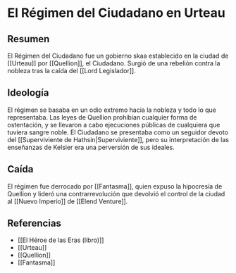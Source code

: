 # El Régimen del Ciudadano en Urteau

## Resumen

El Régimen del Ciudadano fue un gobierno skaa establecido en la ciudad de [[Urteau]] por [[Quellion]], el Ciudadano. Surgió de una rebelión contra la nobleza tras la caída del [[Lord Legislador]].

## Ideología

El régimen se basaba en un odio extremo hacia la nobleza y todo lo que representaba. Las leyes de Quellion prohibían cualquier forma de ostentación, y se llevaron a cabo ejecuciones públicas de cualquiera que tuviera sangre noble. El Ciudadano se presentaba como un seguidor devoto del [[Superviviente de Hathsin|Superviviente]], pero su interpretación de las enseñanzas de Kelsier era una perversión de sus ideales.

## Caída

El régimen fue derrocado por [[Fantasma]], quien expuso la hipocresía de Quellion y lideró una contrarrevolución que devolvió el control de la ciudad al [[Nuevo Imperio]] de [[Elend Venture]].

## Referencias

*   [[El Héroe de las Eras (libro)]]
*   [[Urteau]]
*   [[Quellion]]
*   [[Fantasma]]